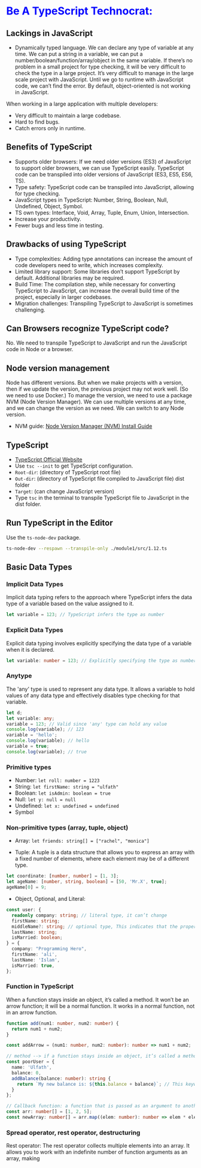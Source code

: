 # <p style="color: blue">Be A TypeScript Technocrat: <p>

## Lackings in JavaScript

- Dynamically typed language. We can declare any type of variable at any time. We can put a string in a variable, we can put a number/boolean/function/array/object in the same variable. If there’s no problem in a small project for type checking, it will be very difficult to check the type in a large project. It’s very difficult to manage in the large scale project with JavaScript. Until we go to runtime with JavaScript code, we can’t find the error. By default, object-oriented is not working in JavaScript.

When working in a large application with multiple developers:

- Very difficult to maintain a large codebase.
- Hard to find bugs.
- Catch errors only in runtime.

## Benefits of TypeScript

- Supports older browsers: If we need older versions (ES3) of JavaScript to support older browsers, we can use TypeScript easily. TypeScript code can be transpiled into older versions of JavaScript (ES3, ES5, ES6, TS).
- Type safety: TypeScript code can be transpiled into JavaScript, allowing for type checking.
- JavaScript types in TypeScript: Number, String, Boolean, Null, Undefined, Object, Symbol.
- TS own types: Interface, Void, Array, Tuple, Enum, Union, Intersection.
- Increase your productivity.
- Fewer bugs and less time in testing.

## Drawbacks of using TypeScript

- Type complexities: Adding type annotations can increase the amount of code developers need to write, which increases complexity.
- Limited library support: Some libraries don’t support TypeScript by default. Additional libraries may be required.
- Build Time: The compilation step, while necessary for converting TypeScript to JavaScript, can increase the overall build time of the project, especially in larger codebases.
- Migration challenges: Transpiling TypeScript to JavaScript is sometimes challenging.

## Can Browsers recognize TypeScript code?

No. We need to transpile TypeScript to JavaScript and run the JavaScript code in Node or a browser.

## Node version management

Node has different versions. But when we make projects with a version, then if we update the version, the previous project may not work well. (So we need to use Docker.) To manage the version, we need to use a package NVM (Node Version Manager). We can use multiple versions at any time, and we can change the version as we need. We can switch to any Node version.

- NVM guide: [Node Version Manager (NVM) Install Guide](https://www.freecodecamp.org/news/node-version-manager-nvm-install-guide/)

## TypeScript

- [TypeScript Official Website](https://www.typescriptlang.org/)
- Use `tsc --init` to get TypeScript configuration.
- `Root-dir`: (directory of TypeScript root file)
- `Out-dir`: (directory of TypeScript file compiled to JavaScript file) dist folder
- `Target`: (can change JavaScript version)
- Type `tsc` in the terminal to transpile TypeScript file to JavaScript in the dist folder.

## Run TypeScript in the Editor

Use the `ts-node-dev` package.

```bash
ts-node-dev --respawn --transpile-only ./module1/src/1.12.ts
```

## Basic Data Types

### Implicit Data Types

Implicit data typing refers to the approach where TypeScript infers the data type of a variable based on the value assigned to it.

```typescript
let variable = 123; // TypeScript infers the type as number
```

### Explicit Data Types

Explicit data typing involves explicitly specifying the data type of a variable when it is declared.

```typescript
let variable: number = 123; // Explicitly specifying the type as number
```

### Anytype

The 'any' type is used to represent any data type. It allows a variable to hold values of any data type and effectively disables type checking for that variable.

```typescript
let d;
let variable: any;
variable = 123; // Valid since 'any' type can hold any value
console.log(variable); // 123
variable = 'hello';
console.log(variable); // hello
variable = true;
console.log(variable); // true
```

### Primitive types

- Number: `let roll: number = 1223`
- String: `let firstName: string = "ulfath"`
- Boolean: `let isAdmin: boolean = true`
- Null: `let y: null = null`
- Undefined: `let x: undefined = undefined`
- Symbol

### Non-primitive types (array, tuple, object)

- Array: `let friends: string[] = ["rachel", "monica"]`

- Tuple: A tuple is a data structure that allows you to express an array with a fixed number of elements, where each element may be of a different type.

```typescript
let coordinate: [number, number] = [1, 3];
let ageName: [number, string, boolean] = [50, 'Mr.X', true];
ageName[0] = 9;
```

- Object, Optional, and Literal:

```typescript
const user: {
  readonly company: string; // literal type, it can’t change
  firstName: string;
  middleName?: string; // optional type, This indicates that the property or parameter may be present or absent.
  lastName: string;
  isMarried: boolean;
} = {
  company: "Programming Hero",
  firstName: 'ali',
  lastName: 'Islam',
  isMarried: true,
};
```

### Function in TypeScript

When a function stays inside an object, it’s called a method. It won’t be an arrow function; it will be a normal function. It works in a normal function, not in an arrow function.

```typescript
function add(num1: number, num2: number) {
  return num1 + num2;
}

const addArrow = (num1: number, num2: number): number => num1 + num2;

// method --> if a function stays inside an object, it’s called a method. We won’t use an arrow function here; we will use a normal function.
const poorUser = {
  name: 'Ulfath',
  balance: 0,
  addBalance(balance: number): string {
    return `My new balance is: ${this.balance + balance}`; // This keyword: to access any property from an object
  }
};

// Callback function: a function that is passed as an argument to another function and is intended to be executed at a later time.
const arr: number[] = [1, 2, 5];
const newArray: number[] = arr.map((elem: number): number => elem * elem);
```

### Spread operator, rest operator, destructuring

Rest operator: The rest operator collects multiple elements into an array. It allows you to work with an indefinite number of function arguments as an array, making

